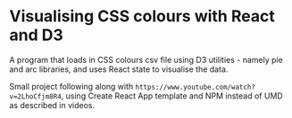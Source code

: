 # Visualising CSS colours with React and D3

A program that loads in CSS colours csv file using D3 utilities - namely pie and arc libraries, and uses React state to visualise the data.

Small project following along with `https://www.youtube.com/watch?v=2LhoCfjm8R4`, using Create React App template and NPM instead of UMD as described in videos.
